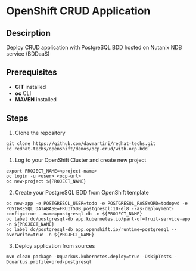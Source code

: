 # OpenShift CRUD Application

## Descirption

Deploy CRUD application with PostgreSQL BDD hosted on Nutanix NDB service (BDDaaS)

## Prerequisites

- **GIT** installed
- **oc** CLI
- **MAVEN** installed

## Steps

1. Clone the repository
```
git clone https://github.com/davmartini/redhat-techs.git
cd redhat-techs/openshift/demos/ocp-crud/with-ocp-bdd
```

1. Log to your OpenShift Cluster and create new project
```
export PROJECT_NAME=<project-name>
oc login -u <user> <ocp-url>
oc new-project ${PROJECT_NAME}
```

2. Create your PostgreSQL BDD from OpenShift template
```
oc new-app -e POSTGRESQL_USER=todo -e POSTGRESQL_PASSWORD=todopwd -e POSTGRESQL_DATABASE=FRUITSDB postgresql:10-el8 --as-deployment-config=true --name=postgresql-db -n ${PROJECT_NAME}
oc label dc/postgresql-db app.kubernetes.io/part-of=fruit-service-app -n ${PROJECT_NAME}
oc label dc/postgresql-db app.openshift.io/runtime=postgresql --overwrite=true -n ${PROJECT_NAME}
```

3. Deploy application from sources
```
mvn clean package -Dquarkus.kubernetes.deploy=true -DskipTests -Dquarkus.profile=prod-postgresql
``` 